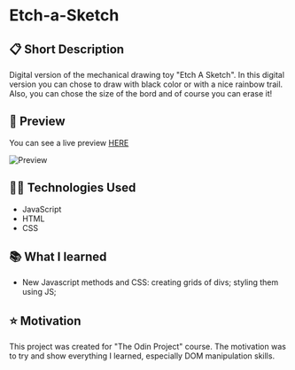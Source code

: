 # Etch-a-Sketch

## 📋 Short Description
Digital version of the mechanical drawing toy "Etch A Sketch". In this digital version you can chose to draw with black color or with a nice rainbow trail. Also, you can chose the size of the bord and of course you can erase it!

## 🔎 Preview
You can see a live preview [HERE](https://stefanparaschiva99.github.io/Etch-a-Sketch/)


![Preview](https://user-images.githubusercontent.com/117860564/230453502-78b10592-0fa5-4904-b718-d37a1372da68.png)

## 🧑‍💻 Technologies Used
- JavaScript
- HTML
- CSS

## 📚 What I learned
- New Javascript methods and CSS: creating grids of divs; styling them using JS;

## ⭐️ Motivation
This project was created for "The Odin Project" course. The motivation was to try and show everything I learned, especially DOM manipulation skills.